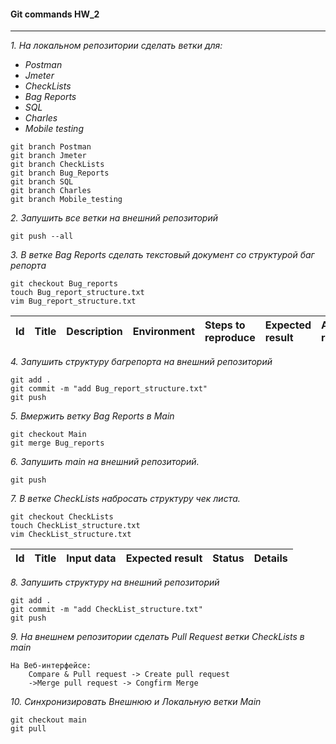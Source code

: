 #### Git commands HW_2
***
_1. На локальном репозитории сделать ветки для:_
- _Postman_
- _Jmeter_
- _CheckLists_
- _Bag Reports_
- _SQL_
- _Charles_
- _Mobile testing_
```
git branch Postman
git branch Jmeter
git branch CheckLists
git branch Bug_Reports
git branch SQL
git branch Charles
git branch Mobile_testing
```
_2. Запушить все ветки на внешний репозиторий_
```
git push --all
```
_3. В ветке Bag Reports сделать текстовый документ со структурой баг репорта_
```
git checkout Bug_reports
touch Bug_report_structure.txt
vim Bug_report_structure.txt
```
 Id | Title | Description | Environment | Steps to reproduce | Expected result | Actual result | Severity | Priority | Attachments
:---|:------|:------------|:------------|:-------------------|:----------------|:--------------|:---------|:---------| :--------                            


_4. Запушить структуру багрепорта на внешний репозиторий_
```
git add .
git commit -m "add Bug_report_structure.txt"
git push
```
_5. Вмержить ветку Bag Reports в Main_
```
git checkout Main
git merge Bug_reports
```
_6. Запушить main на внешний репозиторий._
```
git push
```
_7. В ветке CheckLists набросать структуру чек листа._
```
git checkout CheckLists
touch CheckList_structure.txt
vim CheckList_structure.txt
```
 Id | Title | Input data | Expected result | Status | Details
:---|:------|:-----------|:----------------|:-------|--------



_8. Запушить структуру на внешний репозиторий_
```
git add .
git commit -m "add CheckList_structure.txt"
git push
```
_9. На внешнем репозитории сделать Pull Request ветки CheckLists в main_
```
На Веб-интерфейсе:
	Compare & Pull request -> Create pull request
	->Merge pull request -> Congfirm Merge
```

_10. Синхронизировать Внешнюю и Локальную ветки Main_
```
git checkout main
git pull
```